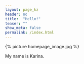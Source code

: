 ```yaml
---
layout: page_kz
header: no
title:  "Hello!"
teaser: ""
show_meta: false
permalink: /index.html
---
```


{% picture homepage_image.jpg %}

My name is Karina.
